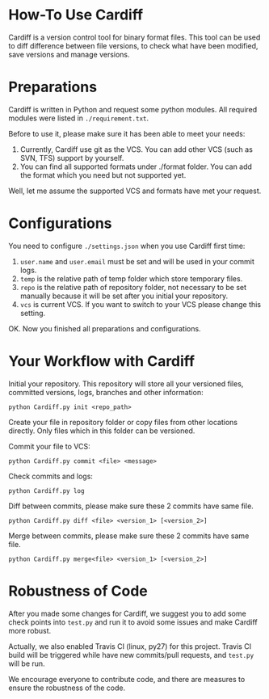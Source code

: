 How-To Use Cardiff
==================

Cardiff is a version control tool for binary format files. This tool can be used to diff difference between file versions, to check what have been modified, save versions and manage versions.

# Preparations

Cardiff is written in Python and request some python modules. All required modules were listed in ```./requirement.txt```.

Before to use it, please make sure it has been able to meet your needs:
1. Currently, Cardiff use git as the VCS. You can add other VCS (such as SVN, TFS) support by yourself. 
2. You can find all supported formats under ./format folder. You can add the format which you need but not supported yet.

Well, let me assume the supported VCS and formats have met your request.

# Configurations

You need to configure ```./settings.json``` when you use Cardiff first time:
1. ```user.name``` and ```user.email``` must be set and will be used in your commit logs.
2. ```temp``` is the relative path of temp folder which store temporary files.
3. ```repo``` is the relative path of repository folder, not necessary to be set manually because it will be set after you initial your repository.
4. ```vcs``` is current VCS. If you want to switch to your VCS please change this setting.

OK. Now you finished all preparations and configurations.

# Your Workflow with Cardiff

Initial your repository. This repository will store all your versioned files, committed versions, logs, branches and other information:
```
python Cardiff.py init <repo_path>
```

Create your file in repository folder or copy files from other locations directly. Only files which in this folder can be versioned.

Commit your file to VCS:
```
python Cardiff.py commit <file> <message>
```

Check commits and logs:
```
python Cardiff.py log
```

Diff between commits, please make sure these 2 commits have same file.
```
python Cardiff.py diff <file> <version_1> [<version_2>]
```

Merge between commits, please make sure these 2 commits have same file.
```
python Cardiff.py merge<file> <version_1> [<version_2>]
```

# Robustness of Code
After you made some changes for Cardiff, we suggest you to add some check points into ```test.py``` and run it to avoid some issues and make Cardiff more robust.

Actually, we also enabled Travis CI (linux, py27) for this project. Travis CI build will be triggered while have new commits/pull requests, and ```test.py``` will be run.

We encourage everyone to contribute code, and there are measures to ensure the robustness of the code.